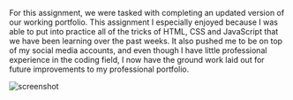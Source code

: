 For this assignment, we were tasked with completing an updated version of our working portfolio.  This assignment I especially enjoyed because I was able to put into  practice all of the tricks of HTML, CSS and JavaScript that we have been learning over the past weeks.  It also pushed me to be on top of my social media accounts, and even though I have little professional experience in the coding field, I now have the ground work laid out for future improvements to my professional portfolio.


![screenshot](https://user-images.githubusercontent.com/77468756/113532760-c30ae600-9591-11eb-942c-d1dacfc68744.png)